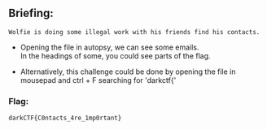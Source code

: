 ## Briefing:
```Wolfie is doing some illegal work with his friends find his contacts.```

- Opening the file in autopsy, we can see some emails.  
In the headings of some, you could see parts of the flag. 


- Alternatively, this challenge could be done by opening the file in mousepad and ctrl + F searching for 'darkctf{'

### Flag:   
```darkCTF{C0ntacts_4re_1mp0rtant}```
